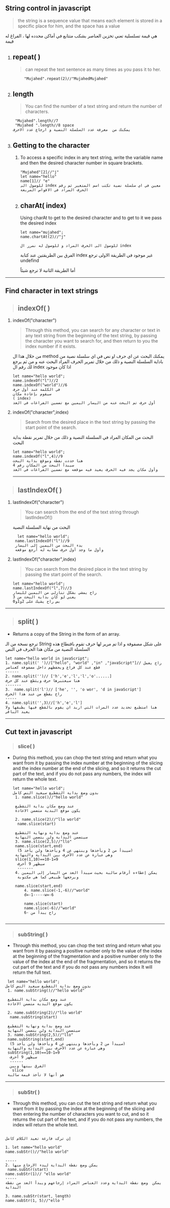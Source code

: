 ## String control in javascript

> the string is a sequence value that means each element is stored in a specific place for him, and the space has a value

هي قيمة تسلسلية تعني تخزين العناصر بشكب متتابع في أماكن محدده لها ، الفراغ له قيمة

1.  ## repeat( )

    > can repeat the text sentence as many times as you pass it to her.

             "Mujahed".repeat(2)//"MujahedMujahed"

2.  ## length

    > You can find the number of a text string and return the number of characters.

         "Mujahed".length//7
         "Mujahed ".length//8 space
        يمكنك من  معرفة عدد السلسلة النصية و ارجاع عدد الاحرف

3.  ## Getting to the character

    1. To access a specific index in any text string, write the variable name and then the desired character number in square brackets.
       ```
       "Mujahed"[2]//"j"
       let name="hello"
       name[1]// "e"
       للوصول الى index معين في اي سلسلة نصية تكتب اسم المتغير ثم رقم الحرف المراد في الاقواس المربعة
       ```
    1. ## charAt( index)

       Using charAt to get to the desired character and to get to it we pass the desired index

       ```
       let name="mujahed";
       name.chartAt(2)//"j"

       للوصول الى الحرف المراد و للوصول له نمرر ال index
       ```

       الفرق بين الطريقتين
       عند كتابة index
       غير موجود في الطريقة الاولى ترجع undefind

       أما الطريقة الثانية لا ترجع شيئاً

---

## Find character in text strings

> ## indexOf( )

1. indexOf("character")

   > Through this method, you can search for any character or text in any text string from the beginning of the text string, by passing the character you want to search for, and then return to you the index number if it exists.

   من خلال هذا ال method يمكنك البحث عن اي حرف او نص في اي سلسلة نصية من باداية السلسلة النصية و ذلك من خلال تمرير الحرف المراد البحث عنه و من ثم يرجع لك رقم ال index اذا كان موجود

   ```
   let name="hello world";
   name.indexOf("l")//2
   name.indexOf("world")//6
   في الكلمة عند أول حرف
   سيقوم بإعادة مكان
   ( index)
   أول حرف تم البحث عنه من اليسار اليمين مع تضمين الفراغات في العد
   ```

2. indexOf("character",index)

   > Search from the desired place in the text string by passing the start point of the search.

   البحث من المكان المراد في السلسلة النصية و ذلك من خلال تمرير نقطة بداية البحث

   ```
   let name="hello world";
   name.indexOf("l",4)//9
   هنا حددت نقطة وموقع بداية البحث
   سيبدأ البحث من المكان رقم 4
   وأول مكان يجد فيه الحرف يعيد فيه موقعه مع تضمين الفراغات في العد
   ```

   ***

> ## lastIndexOf( )

1. lastIndexOf("character")

   > You can search from the end of the text string through lastIndexOf()

   البحث من نهاية السلسلة النصية

   ```
     let name="hello world";
    name.lastIndexOf("l")//9
    بدء البحث من اليمين إلى اليسار
    وأول ما وجد أول حرف مشابه له أرجع موقعه
   ```

1. lastIndexOf("character",index)
   > You can search from the desired place in the text string by passing the start point of the search.
   ```
   let name="hello world";
   name.lastIndexOf("l",7)//3
   راح يمشي بشكل تنازلي من اليمين لليسار
   يعني لو كان بداية البحث من 3
   بس راح يشيك على 2و1و0
   ```

---

> ## split( )

- Returns a copy of the String in the form of an array.

ترجع نسخة من الـ String على شكل مصفوفة و اذا تم مرير لها حرف تقوم باقتطاع هذه السلسلة النصية من مكان هذا الحرف في النص

```
let name="hello world in javaScript";
1. name.split(' ')//["hello", "world" ,"in" ,"javaScript"]// راح يعمل قطع عند كل فراغ ويحفظهم داخل مصفوفة كعناصر
------
2. name.split('')// ['h','e','l','l','o'......]
هنا سيعتبرها حرف ويثطع عند كل حرف
-------
3.  name.split('l')// ['he', '', 'o wor', 'd in javaScript']
راح يقطع من عند هذا الحرف
-----
4. name.split('',3)//['h','e','l']
هنا استطيع تحديد عدد المرات التي اريد ان يقوم بالقطع فيها يطبقها ولا يعيد الباقي

```

---

## Cut text in javascript

> ### slice( )

- During this method, you can chop the text string and return what you want from it by passing the index number at the beginning of the slicing and the index number at the end of the slicing, and so it returns the cut part of the text, and if you do not pass any numbers, the index will return the whole text.

  ```
  let name="hello world";
  بدون وضع بداية التقطيع سيعيد النص كامل
   1. name.slice()//"hello world"

   عند وضع مكان بداية التقطيع
   يكون موقع البدية متضمن الاعادة

   2. name.slice(2)//"llo world"
    name.slice(start)

   عند وضع بداية ونهاية التقطيع
   سيتضمن البداية ولن يتضمن النهاية
   3. name.slice(2,5)//"llo"
   name.slice(start,end)
    (سيبدأ من 2 ويأخذها وينتهي عن 4 ويأخذها ولن يأخذ 5)
   وهي عبارة عن عدد الأحرف بين البداية والنهاية
   slice(1,10)==10-1=9
    سيظهر 9 أحرف
    -------
   4. يمكن إعطاءه أرقام سالبة بحيث سيبدأ العد من اليسار إلى اليمين
    ويرجعها طبيعي كما هي مكتوبة

   name.slice(start,end)
       4. name.slice(-1,-6)//"world"
       d=-1-----w=-6

       name.slice(start)
       name.slice(-6)//"world"
       راح يبدأ من -6


  ```

---
> ### subString( )

 * Through this method, you can chop the text string and return what you want from it by passing a positive number only to the value of the index at the beginning of the fragmentation and a positive number only to the value of the index at the end of the fragmentation, and so it returns the cut part of the text and if you do not pass any numbers index It will return the full text.

  ```
   let name="hello world";
  بدون وضع بداية التقطيع سيعيد النص كامل
   1. name.subString()//"hello world"

   عند وضع مكان بداية التقطيع
   يكون موقع البدية متضمن الاعادة

   2. name.subString(2)//"llo world"
    name.subString(start)

   عند وضع بداية ونهاية التقطيع
   سيتضمن البداية ولن يتضمن النهاية
   3. name.subString(2,5)//"llo"
   name.subString(start,end)
    (سيبدأ من 2 ويأخذها وينتهي عن 4 ويأخذها ولن يأخذ 5)
   وهي عبارة عن عدد الأحرف بين البداية والنهاية
   subString(1,10)==10-1=9
    سيظهر 9 أحرف
    ------
    الفرق بينها وبين
     slice
   هو أنها لا تأخذ قيمة سالبة 
  ```
  ----
  > ### subStr( )

   * Through this method, you can cut the text string and return what you want from it by passing the index at the beginning of the slicing and then entering the number of characters you want to cut, and so it returns the cut part of the text, and if you do not pass any numbers, the index will return the whole text.

   ```
   
   إن تركت فارغة تعيد الكلام كامل

   1. let name="hello world"
   name.subStr()//"hello world"

   -----
   2. يمكن وضع نقطة البداية لبدء الارجاع منها 
    name.subStr(start)
   name.subStr(1)// "ello world"
   -----
يمكن  وضع نقطة البداية وعدد العناصر المراد إرجاعهم ويبدأ العد من نقطة البداية

   3. name.subStr(start, length)
   name.subStr(1, 5)//"ello "
   ```